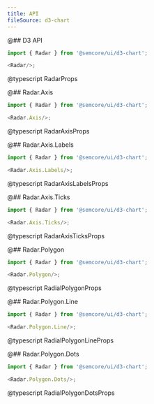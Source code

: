 ```yaml
---
title: API
fileSource: d3-chart
---
```


@## D3 API

```js
import { Radar } from '@semcore/ui/d3-chart';

<Radar/>;
```

@typescript RadarProps

@## Radar.Axis

```js
import { Radar } from '@semcore/ui/d3-chart';

<Radar.Axis/>;
```

@typescript RadarAxisProps

@## Radar.Axis.Labels

```js
import { Radar } from '@semcore/ui/d3-chart';

<Radar.Axis.Labels/>;
```

@typescript RadarAxisLabelsProps

@## Radar.Axis.Ticks

```js
import { Radar } from '@semcore/ui/d3-chart';

<Radar.Axis.Ticks/>;
```

@typescript RadarAxisTicksProps

@## Radar.Polygon

```js
import { Radar } from '@semcore/ui/d3-chart';

<Radar.Polygon/>;
```

@typescript RadialPolygonProps

@## Radar.Polygon.Line

```js
import { Radar } from '@semcore/ui/d3-chart';

<Radar.Polygon.Line/>;
```

@typescript RadialPolygonLineProps

@## Radar.Polygon.Dots

```js
import { Radar } from '@semcore/ui/d3-chart';

<Radar.Polygon.Dots/>;
```

@typescript RadialPolygonDotsProps
